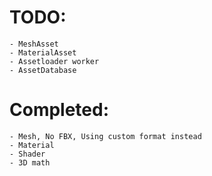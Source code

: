# TODO:
	- MeshAsset
	- MaterialAsset
	- Assetloader worker
	- AssetDatabase
	
	
# Completed:
	- Mesh, No FBX, Using custom format instead
	- Material
	- Shader
	- 3D math